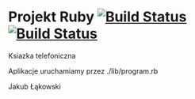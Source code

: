 # Projekt Ruby [![Build Status](https://secure.travis-ci.org/kubalakowski/projekt_ruby.svg?branch=master)](http://travis-ci.org/kubalakowski/projekt_ruby) [![Build Status](https://codeclimate.com/github/kubalakowski/projekt_ruby/badges/coverage.svg)](https://codeclimate.com/github/kubalakowski/projekt_ruby/coverage)
Ksiazka telefoniczna

Aplikacje uruchamiamy przez ./lib/program.rb

Jakub Łąkowski
